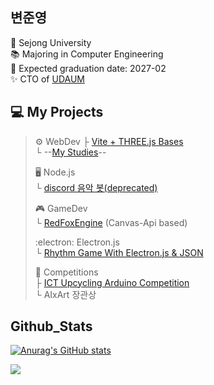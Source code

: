 ## 변준영
🏫 Sejong University  
📚 Majoring in Computer Engineering  
📅 Expected graduation date: 2027-02  
✨ CTO of [UDAUM](https://udaum.space)

## 💻 My Projects
> ⚙️ WebDev
> ├ [Vite + THREE.js Bases](https://github.com/bjy0212/vite-three-base)  
> └ --[My Studies](https://github.com/bjy0212/webprojects)--
>   
> 🖥️ Node.js  
> └ [discord 음악 봇(deprecated)](https://github.com/bjy0212/discord-music-bot)  
>   
> 🎮 GameDev  
> └ [RedFoxEngine](https://github.com/bjy0212/RedFoxEngine)  (Canvas-Api based)
> 
>     
> :electron: Electron.js  
> └ [Rhythm Game With Electron.js & JSON](https://github.com/bjy0212/rhythm)  
>   
> 🏅 Competitions  
> ├ [ICT Upcycling Arduino Competition](https://github.com/bjy0212/arduino_rain_alarm)  
> └ AIxArt 장관상
>

## Github_Stats  
[![Anurag's GitHub stats](https://github-readme-stats.vercel.app/api?username=bjy0212&hide=prs,issues&theme=blueberry)](https://github.com/anuraghazra/github-readme-stats)   

<p> 
  <a href="https://github.com/anuraghazra/github-readme-stats">
    <img src="https://github-readme-stats.vercel.app/api/top-langs/?username=bjy0212&layout=compact&theme=blueberry" />
  </a>
 </p>
